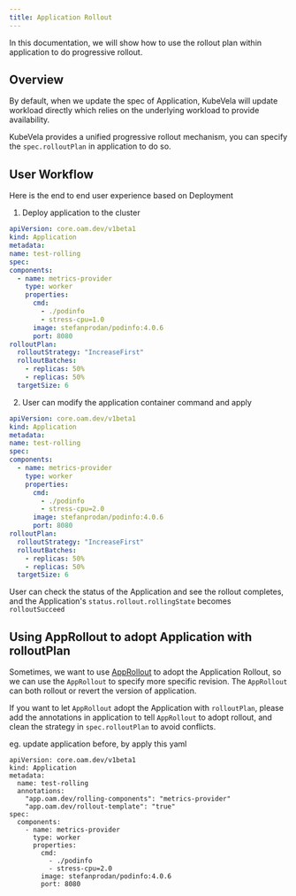 ```yaml
---
title: Application Rollout
---
```

In this documentation, we will show how to use the rollout plan within application to do progressive rollout.
## Overview

By default, when we update the spec of Application, KubeVela will update workload directly which relies on the underlying workload to provide availability.

KubeVela provides a unified progressive rollout mechanism, you can specify the `spec.rolloutPlan` in application to do so.

## User Workflow
Here is the end to end user experience based on Deployment


1. Deploy application to the cluster
  ```yaml
apiVersion: core.oam.dev/v1beta1
kind: Application
metadata:
  name: test-rolling
spec:
  components:
    - name: metrics-provider
      type: worker
      properties:
        cmd:
          - ./podinfo
          - stress-cpu=1.0
        image: stefanprodan/podinfo:4.0.6
        port: 8080
  rolloutPlan:
    rolloutStrategy: "IncreaseFirst"
    rolloutBatches:
      - replicas: 50%
      - replicas: 50%
    targetSize: 6
  ```

2. User can  modify the application container command and apply
  ```yaml
apiVersion: core.oam.dev/v1beta1
kind: Application
metadata:
  name: test-rolling
spec:
  components:
    - name: metrics-provider
      type: worker
      properties:
        cmd:
          - ./podinfo
          - stress-cpu=2.0
        image: stefanprodan/podinfo:4.0.6
        port: 8080
  rolloutPlan:
    rolloutStrategy: "IncreaseFirst"
    rolloutBatches:
      - replicas: 50%
      - replicas: 50%
    targetSize: 6
  ```

User can check the status of the Application and see the rollout completes, and the
Application's `status.rollout.rollingState` becomes `rolloutSucceed`

## Using AppRollout to adopt Application with rolloutPlan

Sometimes, we want to use [AppRollout](../rollout/rollout) to adopt the Application Rollout, so we can use the `AppRollout` to specify more specific revision. The `AppRollout` can both rollout or revert the version of application.

If you want to let `AppRollout` adopt the Application with `rolloutPlan`, please add the annotations in application to tell `AppRollout` to adopt rollout, and clean the strategy in `spec.rolloutPlan` to avoid conflicts.

eg. update application before, by apply this yaml
```shell
apiVersion: core.oam.dev/v1beta1
kind: Application
metadata:
  name: test-rolling
  annotations:
    "app.oam.dev/rolling-components": "metrics-provider"
    "app.oam.dev/rollout-template": "true"
spec:
  components:
    - name: metrics-provider
      type: worker
      properties:
        cmd:
          - ./podinfo
          - stress-cpu=2.0
        image: stefanprodan/podinfo:4.0.6
        port: 8080
```







